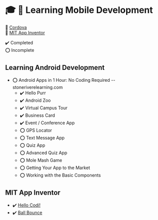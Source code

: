 # :mortar_board: :iphone: Learning Mobile Development

:link: [Cordova](https://cordova.apache.org/)  
:link: [MIT App Inventor](http://appinventor.mit.edu/)

:heavy_check_mark: Completed  
:o: Incomplete

## Learning Android Development

- :o: Android Apps in 1 Hour: No Coding Required -- stoneriverelearning.com
  - :heavy_check_mark: Hello Purr
  - :heavy_check_mark: Android Zoo
  - :heavy_check_mark: Virtual Campus Tour
  - :heavy_check_mark: Business Card
  - :heavy_check_mark: Event / Conference App
  - :o: GPS Locator
  - :o: Text Message App
  - :o: Quiz App
  - :o: Advanced Quiz App
  - :o: Mole Mash Game
  - :o: Getting Your App to the Market
  - :o: Working with the Basic Components

## MIT App Inventor

- :heavy_check_mark: [Hello Codi!](http://appinventor.mit.edu/explore/ai2/hello-codi.html)
- :heavy_check_mark: [Ball Bounce](http://appinventor.mit.edu/explore/sites/all/files/hourofcode/BallBounceTutorial.pdf)
